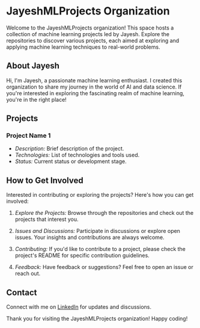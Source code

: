 # JayeshMLProjects Organization

Welcome to the JayeshMLProjects organization! This space hosts a collection of machine learning projects led by Jayesh. Explore the repositories to discover various projects, each aimed at exploring and applying machine learning techniques to real-world problems.

## About Jayesh

Hi, I'm Jayesh, a passionate machine learning enthusiast. I created this organization to share my journey in the world of AI and data science. If you're interested in exploring the fascinating realm of machine learning, you're in the right place!

## Projects

### Project Name 1
- *Description:* Brief description of the project.
- *Technologies:* List of technologies and tools used.
- *Status:* Current status or development stage.

## How to Get Involved

Interested in contributing or exploring the projects? Here's how you can get involved:

1. *Explore the Projects:* Browse through the repositories and check out the projects that interest you.

2. *Issues and Discussions:* Participate in discussions or explore open issues. Your insights and contributions are always welcome.

3. *Contributing:* If you'd like to contribute to a project, please check the project's README for specific contribution guidelines.

4. *Feedback:* Have feedback or suggestions? Feel free to open an issue or reach out.

## Contact

Connect with me on [LinkedIn](https://www.linkedin.com/in/jayesh-joshi-1b7261250/) for updates and discussions.

Thank you for visiting the JayeshMLProjects organization! Happy coding!
